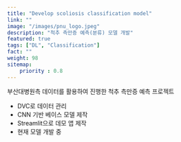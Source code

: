 ```yaml
---
title: "Develop scoliosis classification model"
link: ""
image: "/images/pnu_logo.jpeg"
description: "척추 측만증 예측(분류) 모델 개발"
featured: true
tags: ["DL", "Classification"]
fact: ""
weight: 98
sitemap: 
    priority : 0.8
---
```

<!-- Read More -->
부산대병원측 데이터를 활용하여 진행한 척추 측만증 예측 프로젝트
- DVC로 데이터 관리
- CNN 기반 베이스 모델 제작
- Streamlit으로 데모 앱 제작
- 현재 모델 개발 중

